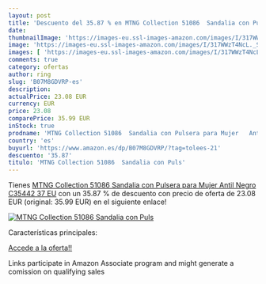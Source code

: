 ```yaml
---
layout: post
title: 'Descuento del 35.87 % en MTNG Collection 51086  Sandalia con Puls'
date: 
thumbnailImage: 'https://images-eu.ssl-images-amazon.com/images/I/317WWzT4NcL._SL200_.jpg'
image: 'https://images-eu.ssl-images-amazon.com/images/I/317WWzT4NcL._SL200_.jpg'
images: [ 'https://images-eu.ssl-images-amazon.com/images/I/317WWzT4NcL._SL200_.jpg' ]
comments: true
category: ofertas
author: ring
slug: 'B07M8GDVRP-es'
description:
actualPrice: 23.08 EUR
currency: EUR
price: 23.08
comparePrice: 35.99 EUR
inStock: true
prodname: 'MTNG Collection 51086  Sandalia con Pulsera para Mujer   Antil Negro C35442   37 EU'
country: 'es'
buyurl: 'https://www.amazon.es/dp/B07M8GDVRP/?tag=tolees-21'
descuento: '35.87'
titulo: 'MTNG Collection 51086  Sandalia con Puls'
---
```


Tienes [MTNG Collection 51086  Sandalia con Pulsera para Mujer   Antil Negro C35442   37 EU](https://www.amazon.es/dp/B07M8GDVRP/?tag=tolees-21) con un 35.87 % de descuento con precio de oferta de 23.08 EUR (original: 35.99 EUR) en el siguiente enlace!

[![MTNG Collection 51086  Sandalia con Puls](https://images-eu.ssl-images-amazon.com/images/I/317WWzT4NcL._SL200_.jpg)](https://www.amazon.es/dp/B07M8GDVRP/?tag=tolees-21)

Características principales:


[Accede a la oferta!!](https://www.amazon.es/dp/B07M8GDVRP/?tag=tolees-21)

Links participate in Amazon Associate program and might generate a comission on qualifying sales


